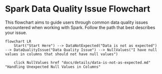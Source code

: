 # Spark Data Quality Issue Flowchart

This flowchart aims to guide users through common data quality issues encountered when working with Spark. Follow the path that best describes your issue.

```mermaid
flowchart LR
    Start("Start Here") --> DataNotExpected("Data is not as expected") --> DataQualityIssue("Data Quality Issue") --> NullValues("I have null values in columns that should not have null values")
    
    click NullValues href "docs/details/data-is-not-as-expected.md" "Handling Unexpected Null Values in Columns"
```
